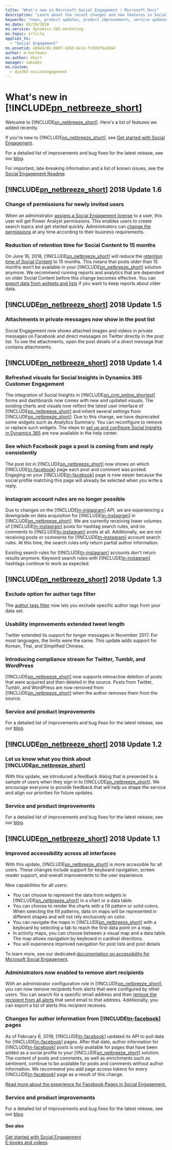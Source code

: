 ```yaml
---
title: "What's new in Microsoft Social Engagement | Microsoft Docs"
description: "Learn about the recent changes and new features in Social Engagement."
keywords: "news, product updates, product improvements, service updates"
ms.date: 05/29/2018
ms.service: dynamics-365-marketing
ms.topic: article
applies_to:
  - "Social Engagement"
ms.assetid: e8941c81-866f-4363-8ca1-fc035f9a3844
author: m-hartmann
ms.author: mhart
manager: sakudes
ms.custom:
  - dyn365-socialengagement
---
```


# What&#39;s new in [!INCLUDE[pn_netbreeze_short](../includes/pn-social-engagement-short.md)]

Welcome to [!INCLUDE[pn_netbreeze_short](../includes/pn-social-engagement-short.md)]. Here's a list of features we added recently.

If you're new to [!INCLUDE[pn_netbreeze_short](../includes/pn-social-engagement-short.md)], see [Get started with Social Engagement](get-started.md).

For a detailed list of improvements and bug fixes for the latest release, see our [blog](https://blogs.msdn.microsoft.com/crm/tag/social-engagement-kb-articles/).

For important, late-breaking information and a list of known issues, see the [Social Engagement Readme](http://go.microsoft.com/fwlink/p/?LinkID=393612).

## [!INCLUDE[pn_netbreeze_short](../includes/pn-social-engagement-short.md)] 2018 Update 1.6

### Change of permissions for newly invited users

When an administrator [assigns a Social Engagement license](assign-user-roles.md) to a user, this user will get Power Analyst permissions. This enables users to create search topics and get started quickly. Administrators can [change the permissions](user-roles.md) at any time according to their business requirements. 

### Reduction of retention time for Social Content to 15 months

On June 16, 2018, [!INCLUDE[pn_netbreeze_short](../includes/pn-social-engagement-short.md)] will reduce the [retention time of Social Content](data-retention-social-engagement.md) to 15 months. This means that posts older than 15 months won’t be available in your [!INCLUDE[pn_netbreeze_short](../includes/pn-social-engagement-short.md)] solution anymore. We recommend running reports and analytics that are dependent on older Social Content before this change becomes effective. You can [export data from widgets and lists](analyze-social-data-using-widgets.md#export-data-from-widgets) if you want to keep reports about older data. 

## [!INCLUDE[pn_netbreeze_short](../includes/pn-social-engagement-short.md)] 2018 Update 1.5

### Attachments in private messages now show in the post list

Social Engagement now shows attached images and videos in private messages on Facebook and direct messages on Twitter directly in the post list. To see the attachments, open the post details of a direct message that contains attachments. 

## [!INCLUDE[pn_netbreeze_short](../includes/pn-social-engagement-short.md)] 2018 Update 1.4

### Refreshed visuals for Social Insights in Dynamics 365 Customer Engagement

The integration of Social Insights in [!INCLUDE[pn_crm_online_shortest](../includes/pn-crm-shortest.md)] forms and dashboards now comes with new and updated visuals. The existing charts and visuals now reflect the latest user interface of [!INCLUDE[pn_netbreeze_short](../includes/pn-social-engagement-short.md)] and inherit several settings from [!INCLUDE[pn_netbreeze_short](../includes/pn-social-engagement-short.md)]. Due to this change, we have deprecated some widgets such as Analytics Summary. You can reconfigure to remove or replace such widgets. 
The steps to [set up and configure Social Insights in Dynamics 365](integrate-social-engagement-dynamics-365.md) are now available in the help center. 

### See which Facebook page a post is coming from and reply consistently

The post list in [!INCLUDE[pn_netbreeze_short](../includes/pn-social-engagement-short.md)] now shows on which [!INCLUDE[tn-facebook](../includes/tn-facebook.md)] page each post and comment was posted. Engaging on your [!INCLUDE[tn-facebook](../includes/tn-facebook.md)] page is now easier because the social profile matching this page will already be selected when you write a reply. 

### Instagram account rules are no longer possible

Due to changes on the [!INCLUDE[tn-instagram](../includes/tn-instagram.md)] API, we are experiencing a downgrade on data acquisition for [!INCLUDE[tn-instagram](../includes/tn-instagram.md)] in [!INCLUDE[pn_netbreeze_short](../includes/pn-social-engagement-short.md)]. We are currently receiving lower volumes of [!INCLUDE[tn-instagram](../includes/tn-instagram.md)] posts for hashtag search rules, and no comments to [!INCLUDE[tn-instagram](../includes/tn-instagram.md)] posts at all. Additionally, we are not receiving posts or comments for [!INCLUDE[tn-instagram](../includes/tn-instagram.md)] account search rules. At this time, the search rules only return partial author information.

Existing search rules for [!INCLUDE[tn-instagram](../includes/tn-instagram.md)] accounts don't return results anymore. Keyword search rules with [!INCLUDE[tn-instagram](../includes/tn-instagram.md)] hashtags continue to work as expected.

## [!INCLUDE[pn_netbreeze_short](../includes/pn-social-engagement-short.md)] 2018 Update 1.3

### Exclude option for author tags filter

The [author tags filter](understand-filters.md#author-tags) now lets you exclude specific author tags from your data set. 

### Usability improvements extended tweet length

Twitter extended its support for longer messages in November 2017. For most languages, the limits were the same. This update adds support for Korean, Thai, and Simplified Chinese. 

### Introducing compliance stream for Twitter, Tumblr, and WordPress

[!INCLUDE[pn_netbreeze_short](../includes/pn-social-engagement-short.md)] now supports retroactive deletion of posts that were acquired and then deleted in the source. Posts from Twitter, Tumblr, and WordPress are now removed from [!INCLUDE[pn_netbreeze_short](../includes/pn-social-engagement-short.md)] when the author removes them from the source.

### Service and product improvements

For a detailed list of improvements and bug fixes for the latest release, see our [blog](https://blogs.msdn.microsoft.com/crm/tag/social-engagement-kb-articles/).

## [!INCLUDE[pn_netbreeze_short](../includes/pn-social-engagement-short.md)] 2018 Update 1.2

### Let us know what you think about [!INCLUDE[pn_netbreeze_short](../includes/pn-social-engagement-short.md)]

With this update, we introduced a feedback dialog that is presented to a sample of users when they sign in to [!INCLUDE[pn_netbreeze_short](../includes/pn-social-engagement-short.md)]. We encourage everyone to provide feedback that will help us shape the service and align our priorities for future updates.

### Service and product improvements

For a detailed list of improvements and bug fixes for the latest release, see our [blog](https://blogs.msdn.microsoft.com/crm/tag/social-engagement-kb-articles/).

## [!INCLUDE[pn_netbreeze_short](../includes/pn-social-engagement-short.md)] 2018 Update 1.1

### Improved accessibility across all interfaces

With this update, [!INCLUDE[pn_netbreeze_short](../includes/pn-social-engagement-short.md)] is more accessible for all users. These changes include support for keyboard navigation, screen reader support, and overall improvements to the user experience.

New capabilities for all users:

- You can choose to represent the data from widgets in [!INCLUDE[pn_netbreeze_short](../includes/pn-social-engagement-short.md)] in a chart or a data table.
- You can choose to render the charts with a fill pattern or solid colors. When selecting the fill patterns, data on maps will be represented in different shapes and will not rely exclusively on color.
- You can navigate the maps in [!INCLUDE[pn_netbreeze_short](../includes/pn-social-engagement-short.md)] with a keyboard by selecting a tab to reach the first data point on a map.
- In activity maps, you can choose between a visual map and a data table. The map allows navigation by keyboard in cardinal directions.
- You will experience improved navigation for post lists and post details

To learn more, see our dedicated [documentation on accessibility for Microsoft Social Engagement](accessibility.md).

### Administrators now enabled to remove alert recipients

With an administrator configuration role in [!INCLUDE[pn_netbreeze_short](../includes/pn-social-engagement-short.md)], you can now remove recipients from alerts that were configured by other users. You can search for a specific email address and then [remove the recipient from all alerts](email-alerts.md) that send email to that address. Additionally, you can export a list of alerts this recipient receives.

### Changes for author information from [!INCLUDE[tn-facebook](../includes/tn-facebook.md)] pages

As of February 6, 2018, [!INCLUDE[tn-facebook](../includes/tn-facebook.md)] updated its API to pull data for [!INCLUDE[tn-facebook](../includes/tn-facebook.md)] pages. After that date, author information for [!INCLUDE[tn-facebook](../includes/tn-facebook.md)] posts is only available for pages that have been added as a social profile to your [!INCLUDE[pn_netbreeze_short](../includes/pn-social-engagement-short.md)] solution. The content of posts and comments, as well as enrichments such as sentiment, continue to be available for posts and comments without author information. We recommend you add page access tokens for every [!INCLUDE[tn-facebook](../includes/tn-facebook.md)] page as a result of this change.   

[Read more about the experience for Facebook Pages in Social Engagement.](facebook-pages-data-acquisition.md)

### Service and product improvements

For a detailed list of improvements and bug fixes for the latest release, see our [blog](https://blogs.msdn.microsoft.com/crm/tag/social-engagement-kb-articles/).

#### See also

[Get started with Social Engagement](get-started.md)  
[E-books and videos](http://go.microsoft.com/fwlink/p/?LinkId=400708)
